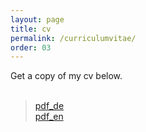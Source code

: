 ```yaml
---
layout: page
title: cv
permalink: /curriculumvitae/
order: 03
---
```


Get a copy of my cv below.
<br /><br />
> [pdf_de](/assets/cv/cv_de.pdf)<br />
> [pdf_en](#)
